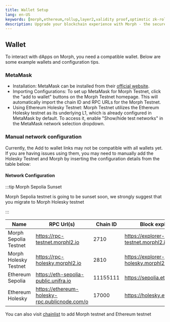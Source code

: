```yaml
---
title: Wallet Setup
lang: en-US
keywords: [morph,ethereum,rollup,layer2,validity proof,optimstic zk-rollup]
description: Upgrade your blockchain experience with Morph - the secure decentralized, cost0efficient, and high-performing optimstic zk-rollup solution. Try it now!
---
```


## Wallet

To interact with dApps on Morph, you need a compatible wallet. Below are some example wallets and configuration tips.

<!--
### Bitget Wallet

TBD
-->

### MetaMask


- Installation: MetaMask can be installed from their [official website](https://metamask.io/download/).
- Importing Configurations: To set up MetaMask for Morph Testnet, click the "add to wallet" buttons on the Morph Testnet homepage. This will automatically import the chain ID and RPC URLs for the Morph Testnet.
- Using Ethereum Holesky Testnet: Morph Testnet utilizes the Ethereum Holesky testnet as its underlying L1, which is already configured in MetaMask by default. To access it, enable "Show/hide test networks" in the MetaMask network selection dropdown.



### Manual network configuration

Currently, the Add to wallet links may not be compatible with all wallets yet. If you are having issues using them, you may need to manually add the Holesky Testnet and Morph by inserting the configuration details from the table below:


#### Network Configuration

:::tip Morph Sepolia Sunset

Morph Sepolia testnet is going to be sunset soon, we strongly suggest that you migrate to Morph Holesky testnet

:::


| Name                      | RPC Url(s)                            | Chain ID | Block explorer             | Symbol |
| -------- | -------------------------- | ------------- | ---------- | ------------------------------------ |
| Morph Sepolia Testnet             | https://rpc-testnet.morphl2.io        | 2710    | https://explorer-testnet.morphl2.io      | ETH      |
| Morph Holesky Testnet             | https://rpc-holesky.morphl2.io        | 2810    | https://explorer-holesky.morphl2.io      | ETH      |
| Ethereum Sepolia            | https://eth-sepolia-public.unifra.io       | 11155111    | https://sepolia.etherscan.io      | ETH      |
| Ethereum Holesky            | https://ethereum-holesky-rpc.publicnode.com/o       | 17000    | https://holesky.etherscan.io      | ETH      |


You can also visit [chainlist](https://chainlist.org/?chain=11155111&search=morph&testnets=true) to add Morph testnet and Ethereum testnet
